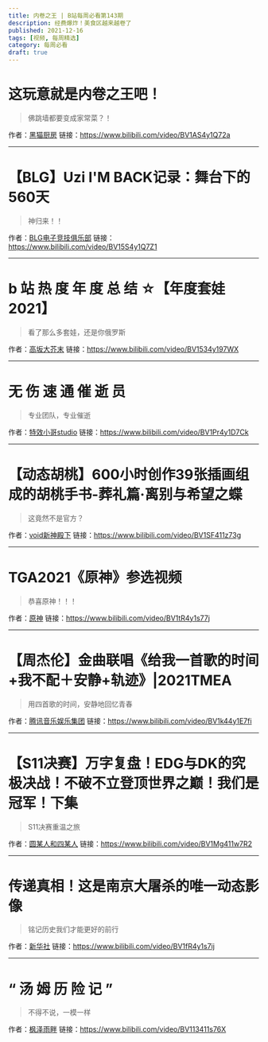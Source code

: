 ```yaml
---
title: 内卷之王 | B站每周必看第143期
description: 经费爆炸！美食区越来越卷了
published: 2021-12-16
tags: [视频, 每周精选]
category: 每周必看
draft: true
---
```


# 这玩意就是内卷之王吧！
> 佛跳墙都要变成家常菜？！

作者：[黑猫厨房](https://space.bilibili.com/1420982)
链接：https://www.bilibili.com/video/BV1AS4y1Q72a

---

# 【BLG】Uzi I'M BACK记录：舞台下的560天
> 神归来！！

作者：[BLG电子竞技俱乐部](https://space.bilibili.com/268999208)
链接：https://www.bilibili.com/video/BV15S4y1Q7Z1

---

# b 站 热 度 年 度 总 结 ☆【年度套娃2021】
> 看了那么多套娃，还是你俄罗斯

作者：[高坂大芥末](https://space.bilibili.com/415890389)
链接：https://www.bilibili.com/video/BV1534y197WX

---

# 无 伤 速 通 催 逝 员
> 专业团队，专业催逝

作者：[特效小哥studio](https://space.bilibili.com/3066511)
链接：https://www.bilibili.com/video/BV1Pr4y1D7Ck

---

# 【动态胡桃】600小时创作39张插画组成的胡桃手书-葬礼篇·离别与希望之蝶
> 这竟然不是官方？

作者：[void新神殿下](https://space.bilibili.com/5849993)
链接：https://www.bilibili.com/video/BV1SF411z73g

---

# TGA2021《原神》参选视频
> 恭喜原神！！！

作者：[原神](https://space.bilibili.com/401742377)
链接：https://www.bilibili.com/video/BV1tR4y1s77j

---

# 【周杰伦】金曲联唱《给我一首歌的时间+我不配＋安静+轨迹》|2021TMEA
> 用四首歌的时间，安静地回忆青春

作者：[腾讯音乐娱乐集团](https://space.bilibili.com/534957554)
链接：https://www.bilibili.com/video/BV1k44y1E7fi

---

# 【S11决赛】万字复盘！EDG与DK的究极决战！不破不立登顶世界之巅！我们是冠军！下集
> S11决赛重温之旅

作者：[圆某人和四某人](https://space.bilibili.com/322595106)
链接：https://www.bilibili.com/video/BV1Mg411w7R2

---

# 传递真相！这是南京大屠杀的唯一动态影像
> 铭记历史我们才能更好的前行

作者：[新华社](https://space.bilibili.com/473837611)
链接：https://www.bilibili.com/video/BV1fR4y1s7ij

---

# “ 汤 姆 历 险 记 ”
> 不得不说，一模一样

作者：[枫泽雨畔](https://space.bilibili.com/130130236)
链接：https://www.bilibili.com/video/BV113411s76X

